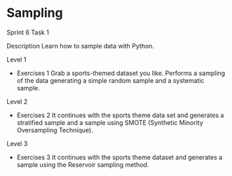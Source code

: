# Sampling
Sprint 6 Task 1

Description
Learn how to sample data with Python.

Level 1
- Exercises 1
Grab a sports-themed dataset you like. Performs a sampling of the data generating a simple random sample and a systematic sample.



Level 2
- Exercises 2
It continues with the sports theme data set and generates a stratified sample and a sample using SMOTE (Synthetic Minority Oversampling Technique).



Level 3
- Exercises 3
It continues with the sports theme dataset and generates a sample using the Reservoir sampling method.
